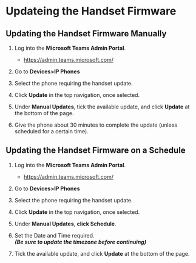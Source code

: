 # Updateing the Handset Firmware

## Updating the Handset Firmware Manually

1. Log into the **Microsoft Teams Admin Portal**.
   - https://admin.teams.microsoft.com/
   
1. Go to **Devices>IP Phones**

1. Select the phone requiring the handset update.

1. Click **Update** in the top navigation, once selected.

1. Under **Manual Updates**, tick the available update, and click **Update** at the bottom of the page.

1. Give the phone about 30 minutes to complete the update (unless scheduled for a certain time).


## Updating the Handset Firmware on a Schedule

1. Log into the **Microsoft Teams Admin Portal**.
   - https://admin.teams.microsoft.com/
   
1. Go to **Devices>IP Phones**

1. Select the phone requiring the handset update.

1. Click **Update** in the top navigation, once selected.

1. Under **Manual Updates**, **click Schedule**.

1. Set the Date and Time required.\
                    ***(Be sure to update the timezone before continuing)***

1. Tick the available update, and click **Update** at the bottom of the page.
